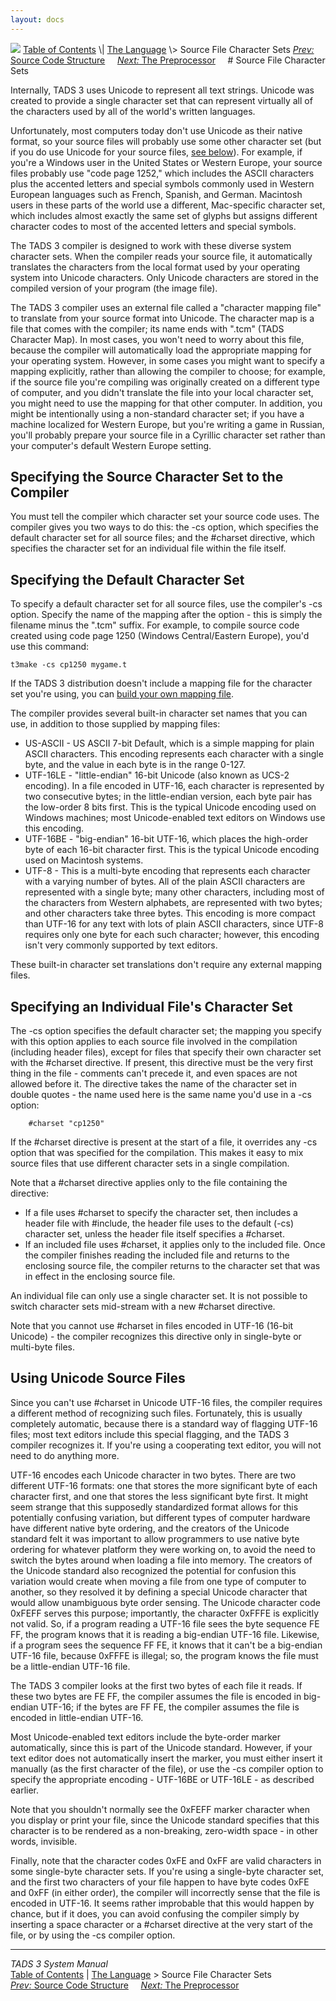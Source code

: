 ```yaml
---
layout: docs
---
```



<img src="topbar.jpg" data-border="0" />
<a href="toc.html" class="nav">Table of Contents</a> \|
<a href="langsec.html" class="nav">The Language</a> \> Source File
Character Sets  
<span class="navnp"><a href="progstru.html" class="nav"><em>Prev:</em> Source Code
Structure</a>    
<a href="preproc.html" class="nav"><em>Next:</em> The Preprocessor</a>
    </span>
# Source File Character Sets

Internally, TADS 3 uses Unicode to represent all text strings. Unicode
was created to provide a single character set that can represent
virtually all of the characters used by all of the world's written
languages.

Unfortunately, most computers today don't use Unicode as their native
format, so your source files will probably use some other character set
(but if you do use Unicode for your source files, [see
below](#unisource)). For example, if you're a Windows user in the United
States or Western Europe, your source files probably use "code page
1252," which includes the ASCII characters plus the accented letters and
special symbols commonly used in Western European languages such as
French, Spanish, and German. Macintosh users in these parts of the world
use a different, Mac-specific character set, which includes almost
exactly the same set of glyphs but assigns different character codes to
most of the accented letters and special symbols.

The TADS 3 compiler is designed to work with these diverse system
character sets. When the compiler reads your source file, it
automatically translates the characters from the local format used by
your operating system into Unicode characters. Only Unicode characters
are stored in the compiled version of your program (the image file).

The TADS 3 compiler uses an external file called a "character mapping
file" to translate from your source format into Unicode. The character
map is a file that comes with the compiler; its name ends with ".tcm"
(TADS Character Map). In most cases, you won't need to worry about this
file, because the compiler will automatically load the appropriate
mapping for your operating system. However, in some cases you might want
to specify a mapping explicitly, rather than allowing the compiler to
choose; for example, if the source file you're compiling was originally
created on a different type of computer, and you didn't translate the
file into your local character set, you might need to use the mapping
for that other computer. In addition, you might be intentionally using a
non-standard character set; if you have a machine localized for Western
Europe, but you're writing a game in Russian, you'll probably prepare
your source file in a Cyrillic character set rather than your computer's
default Western Europe setting.

## Specifying the Source Character Set to the Compiler

You must tell the compiler which character set your source code uses.
The compiler gives you two ways to do this: the -cs option, which
specifies the default character set for all source files; and the
\#charset directive, which specifies the character set for an individual
file within the file itself.

## Specifying the Default Character Set

To specify a default character set for all source files, use the
compiler's -cs option. Specify the name of the mapping after the
option - this is simply the filename minus the ".tcm" suffix. For
example, to compile source code created using code page 1250 (Windows
Central/Eastern Europe), you'd use this command:



    t3make -cs cp1250 mygame.t



If the TADS 3 distribution doesn't include a mapping file for the
character set you're using, you can [build your own mapping
file](cmap.html).

The compiler provides several built-in character set names that you can
use, in addition to those supplied by mapping files:

- US-ASCII - US ASCII 7-bit Default, which is a simple mapping for plain
  ASCII characters. This encoding represents each character with a
  single byte, and the value in each byte is in the range 0-127.
- UTF-16LE - "little-endian" 16-bit Unicode (also known as UCS-2
  encoding). In a file encoded in UTF-16, each character is represented
  by two consecutive bytes; in the little-endian version, each byte pair
  has the low-order 8 bits first. This is the typical Unicode encoding
  used on Windows machines; most Unicode-enabled text editors on Windows
  use this encoding.
- UTF-16BE - "big-endian" 16-bit UTF-16, which places the high-order
  byte of each 16-bit character first. This is the typical Unicode
  encoding used on Macintosh systems.
- UTF-8 - This is a multi-byte encoding that represents each character
  with a varying number of bytes. All of the plain ASCII characters are
  represented with a single byte; many other characters, including most
  of the characters from Western alphabets, are represented with two
  bytes; and other characters take three bytes. This encoding is more
  compact than UTF-16 for any text with lots of plain ASCII characters,
  since UTF-8 requires only one byte for each such character; however,
  this encoding isn't very commonly supported by text editors.

These built-in character set translations don't require any external
mapping files.

## Specifying an Individual File's Character Set

The -cs option specifies the default character set; the mapping you
specify with this option applies to each source file involved in the
compilation (including header files), except for files that specify
their own character set with the \#charset directive. If present, this
directive must be the very first thing in the file - comments can't
precede it, and even spaces are not allowed before it. The directive
takes the name of the character set in double quotes - the name used
here is the same name you'd use in a -cs option:

```
    #charset "cp1250"
```

If the \#charset directive is present at the start of a file, it
overrides any -cs option that was specified for the compilation. This
makes it easy to mix source files that use different character sets in a
single compilation.

Note that a \#charset directive applies only to the file containing the
directive:

- If a file uses \#charset to specify the character set, then includes a
  header file with \#include, the header file uses to the default (-cs)
  character set, unless the header file itself specifies a \#charset.
- If an included file uses \#charset, it applies only to the included
  file. Once the compiler finishes reading the included file and returns
  to the enclosing source file, the compiler returns to the character
  set that was in effect in the enclosing source file.

An individual file can only use a single character set. It is not
possible to switch character sets mid-stream with a new \#charset
directive.

Note that you cannot use \#charset in files encoded in UTF-16 (16-bit
Unicode) - the compiler recognizes this directive only in single-byte or
multi-byte files.

## <span id="unisource"></span>Using Unicode Source Files

Since you can't use \#charset in Unicode UTF-16 files, the compiler
requires a different method of recognizing such files. Fortunately, this
is usually completely automatic, because there is a standard way of
flagging UTF-16 files; most text editors include this special flagging,
and the TADS 3 compiler recognizes it. If you're using a cooperating
text editor, you will not need to do anything more.

UTF-16 encodes each Unicode character in two bytes. There are two
different UTF-16 formats: one that stores the more significant byte of
each character first, and one that stores the less significant byte
first. It might seem strange that this supposedly standardized format
allows for this potentially confusing variation, but different types of
computer hardware have different native byte ordering, and the creators
of the Unicode standard felt it was important to allow programmers to
use native byte ordering for whatever platform they were working on, to
avoid the need to switch the bytes around when loading a file into
memory. The creators of the Unicode standard also recognized the
potential for confusion this variation would create when moving a file
from one type of computer to another, so they resolved it by defining a
special Unicode character that would allow unambiguous byte order
sensing. The Unicode character code 0xFEFF serves this purpose;
importantly, the character 0xFFFE is explicitly not valid. So, if a
program reading a UTF-16 file sees the byte sequence FE FF, the program
knows that it is reading a big-endian UTF-16 file. Likewise, if a
program sees the sequence FF FE, it knows that it can't be a big-endian
UTF-16 file, because 0xFFFE is illegal; so, the program knows the file
must be a little-endian UTF-16 file.

The TADS 3 compiler looks at the first two bytes of each file it reads.
If these two bytes are FE FF, the compiler assumes the file is encoded
in big-endian UTF-16; if the bytes are FF FE, the compiler assumes the
file is encoded in little-endian UTF-16.

Most Unicode-enabled text editors include the byte-order marker
automatically, since this is part of the Unicode standard. However, if
your text editor does not automatically insert the marker, you must
either insert it manually (as the first character of the file), or use
the -cs compiler option to specify the appropriate encoding - UTF-16BE
or UTF-16LE - as described earlier.

Note that you shouldn't normally see the 0xFEFF marker character when
you display or print your file, since the Unicode standard specifies
that this character is to be rendered as a non-breaking, zero-width
space - in other words, invisible.

Finally, note that the character codes 0xFE and 0xFF are valid
characters in some single-byte character sets. If you're using a
single-byte character set, and the first two characters of your file
happen to have byte codes 0xFE and 0xFF (in either order), the compiler
will incorrectly sense that the file is encoded in UTF-16. It seems
rather improbable that this would happen by chance, but if it does, you
can avoid confusing the compiler simply by inserting a space character
or a \#charset directive at the very start of the file, or by using the
-cs compiler option.



------------------------------------------------------------------------



*TADS 3 System Manual*  
<a href="toc.html" class="nav">Table of Contents</a> \|
<a href="langsec.html" class="nav">The Language</a> \> Source File
Character Sets  
<span class="navnp"><a href="progstru.html" class="nav"><em>Prev:</em> Source Code
Structure</a>    
<a href="preproc.html" class="nav"><em>Next:</em> The Preprocessor</a>
    </span>


